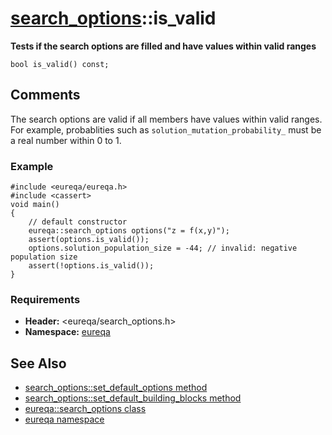 # [search\_options](doc_search_options.md)::is\_valid #

**Tests if the search options are filled and have values within valid ranges**

```
bool is_valid() const;
```

## Comments ##
The search options are valid if all members have values within valid ranges. For example, probablities such as `solution_mutation_probability_` must be a real number within 0 to 1.

### Example ###
```
#include <eureqa/eureqa.h>
#include <cassert>
void main()
{
    // default constructor
    eureqa::search_options options("z = f(x,y)");
    assert(options.is_valid());
    options.solution_population_size = -44; // invalid: negative population size
    assert(!options.is_valid());
}
```

### Requirements ###
  * **Header:** <eureqa/search\_options.h>
  * **Namespace:** [eureqa](doc_intro.md)

## See Also ##
  * [search\_options::set\_default\_options method](doc_search_options_set_default_options.md)
  * [search\_options::set\_default\_building\_blocks method](doc_search_options_set_default_building_blocks.md)
  * [eureqa::search\_options class](doc_search_options.md)
  * [eureqa namespace](doc_intro.md)